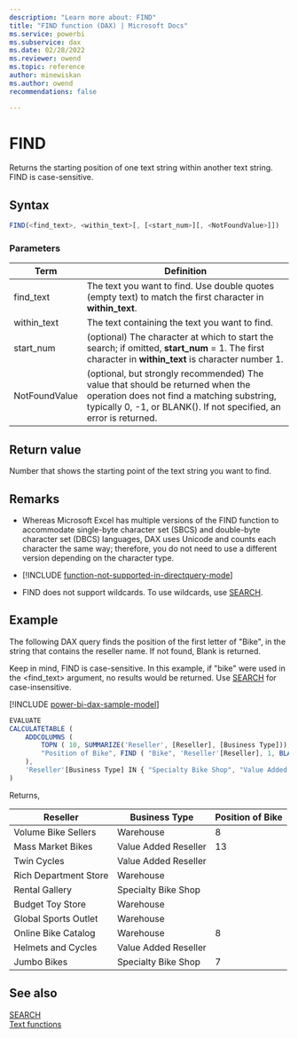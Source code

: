 ```yaml
---
description: "Learn more about: FIND"
title: "FIND function (DAX) | Microsoft Docs"
ms.service: powerbi 
ms.subservice: dax 
ms.date: 02/28/2022
ms.reviewer: owend
ms.topic: reference
author: minewiskan
ms.author: owend 
recommendations: false

---
```

# FIND

Returns the starting position of one text string within another text string. FIND is case-sensitive.  
  
## Syntax  
  
```js
FIND(<find_text>, <within_text>[, [<start_num>][, <NotFoundValue>]])  
```
  
### Parameters  
  
|Term|Definition|  
|--------|--------------|  
|find_text|The text you want to find. Use double quotes (empty text) to match the first character in **within_text**. |
|within_text|The text containing the text you want to find.|  
|start_num|(optional) The character at which to start the search; if omitted, **start_num** = 1. The first character in **within_text** is character number 1.|  
|NotFoundValue|(optional, but strongly recommended) The value that should be returned when the operation does not find a matching substring, typically 0, -1, or BLANK(). If not specified, an error is returned.|  
  
## Return value

Number that shows the starting point of the text string you want to find.  
  
## Remarks

- Whereas Microsoft Excel has multiple versions of the FIND function to accommodate single-byte character set (SBCS) and double-byte character set (DBCS) languages, DAX uses Unicode and counts each character the same way; therefore, you do not need to use a different version depending on the character type.  
  
- [!INCLUDE [function-not-supported-in-directquery-mode](includes/function-not-supported-in-directquery-mode.md)]

- FIND does not support wildcards. To use wildcards, use [SEARCH](search-function-dax.md).
  
## Example

The following DAX query finds the position of the first letter of "Bike", in the string that contains the reseller name. If not found, Blank is returned.

Keep in mind, FIND is case-sensitive. In this example, if "bike" were used in the \<find_text> argument, no results would be returned. Use [SEARCH](search-function-dax.md) for case-insensitive.

[!INCLUDE [power-bi-dax-sample-model](includes/power-bi-dax-sample-model.md)]
  
```js
EVALUATE
CALCULATETABLE (
    ADDCOLUMNS (
        TOPN ( 10, SUMMARIZE('Reseller', [Reseller], [Business Type])),
        "Position of Bike", FIND ( "Bike", 'Reseller'[Reseller], 1, BLANK () )
    ),
    'Reseller'[Business Type] IN { "Specialty Bike Shop", "Value Added Reseller", "Warehouse"}
)
```

Returns,  

|Reseller  |Business Type | Position of Bike |
|---------|---------|---------|
|Volume Bike Sellers    |Warehouse|     8    |
|Mass Market Bikes     |Value Added Reseller|    13     |
|Twin Cycles     |Value Added Reseller|         |
|Rich Department Store     |Warehouse|         |
|Rental Gallery     |Specialty Bike Shop|         |
|Budget Toy Store     |Warehouse|         |
|Global Sports Outlet     |Warehouse|         |
|Online Bike Catalog     |Warehouse|     8    |
|Helmets and Cycles     |Value Added Reseller|         |
|Jumbo Bikes     |Specialty Bike Shop|    7     |

## See also

[SEARCH](search-function-dax.md)  
[Text functions](text-functions-dax.md)  
